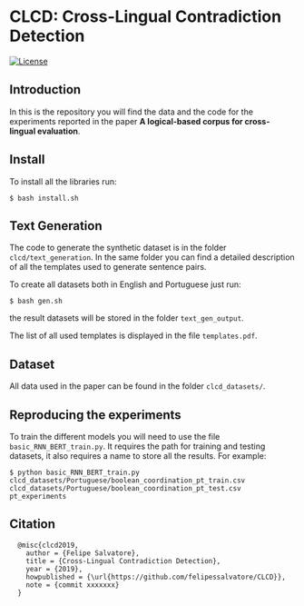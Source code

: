 # CLCD: Cross-Lingual Contradiction Detection

[![License](https://img.shields.io/github/license/mashape/apistatus.svg?maxAge=2592000)](https://github.com/felipessalvatore/CLCD/blob/master/LICENSE)


## Introduction

In this is the repository you will find the data and the code for the experiments reported in the paper  **A logical-based corpus for cross-lingual evaluation**.


## Install

To install all the libraries run:

```
$ bash install.sh
```

## Text Generation

The code to generate the synthetic dataset is in the folder `clcd/text_generation`. In the same folder you can find a detailed description of all the templates used to generate sentence pairs. 

To create all datasets both in English and Portuguese just run:

```
$ bash gen.sh
```

the result datasets will be stored in the folder `text_gen_output`.

The list of all used templates is displayed in the file `templates.pdf`.


## Dataset

All data used in the paper can be found in the folder `clcd_datasets/`.


## Reproducing the experiments

To train the different models you will need to use the file `basic_RNN_BERT_train.py`. It requires the path for training and testing datasets, it also requires a name to store all the results. For example: 

```
$ python basic_RNN_BERT_train.py clcd_datasets/Portuguese/boolean_coordination_pt_train.csv clcd_datasets/Portuguese/boolean_coordination_pt_test.csv pt_experiments 
```

## Citation
```
  @misc{clcd2019,
    author = {Felipe Salvatore},
    title = {Cross-Lingual Contradiction Detection},
    year = {2019},
    howpublished = {\url{https://github.com/felipessalvatore/CLCD}},
    note = {commit xxxxxxx}
  }
```